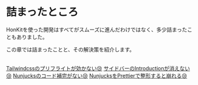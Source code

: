 # 詰まったところ

HonKitを使った開発はすべてがスムーズに進んだわけではなく、多少詰まったこともありました。

この章では詰まったことと、その解決策を紹介します。

<br>

<div class="flex flex-col divide-y issue">
  <a href="/04-issue/4-1.md" class="py-4">Tailwindcssのプリフライトが効かない😢</a>
  <a href="/04-issue/4-2.md" class="py-4">サイドバーのIntroductionが消えない😢</a>
  <a href="/04-issue/4-3.md" class="py-4">Nunjucksのコード補完がない😢</a>
  <a href="/04-issue/4-4.md" class="py-4">NunjucksをPrettierで整形すると崩れる😢</a>
</div>


